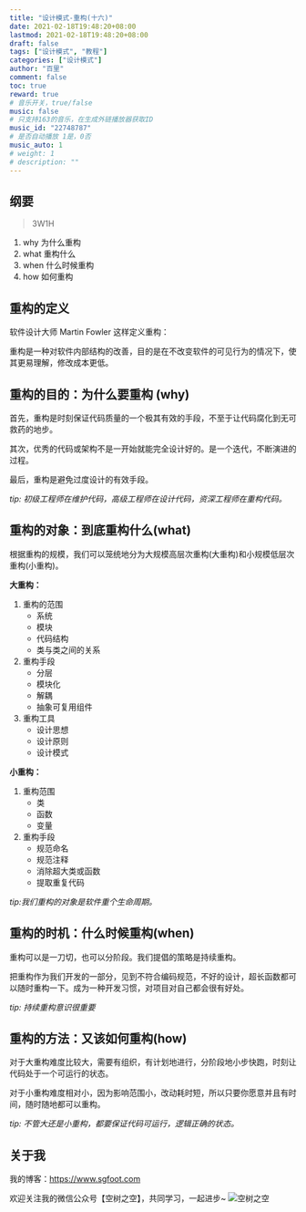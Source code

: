 ```yaml
---
title: "设计模式-重构(十六)"
date: 2021-02-18T19:48:20+08:00
lastmod: 2021-02-18T19:48:20+08:00
draft: false
tags: ["设计模式", "教程"]
categories: ["设计模式"]
author: "百里"
comment: false
toc: true
reward: true
# 音乐开关，true/false
music: false
# 只支持163的音乐，在生成外链播放器获取ID
music_id: "22748787"
# 是否自动播放 1是，0否
music_auto: 1
# weight: 1
# description: ""
---
```


## 纲要

> 3W1H 

1. why 为什么重构
2. what 重构什么
3. when 什么时候重构
4. how 如何重构

## 重构的定义

软件设计大师 Martin Fowler 这样定义重构：

​	重构是一种对软件内部结构的改善，目的是在不改变软件的可见行为的情况下，使其更易理解，修改成本更低。

## 重构的目的：为什么要重构 (why)

首先，重构是时刻保证代码质量的一个极其有效的手段，不至于让代码腐化到无可救药的地步。

其次，优秀的代码或架构不是一开始就能完全设计好的。是一个迭代，不断演进的过程。

最后，重构是避免过度设计的有效手段。



*tip: 初级工程师在维护代码，高级工程师在设计代码，资深工程师在重构代码。*

## 重构的对象：到底重构什么(what)

根据重构的规模，我们可以笼统地分为大规模高层次重构(大重构)和小规模低层次重构(小重构)。

**大重构：**

1. 重构的范围
   - 系统 
   - 模块
   - 代码结构 
   - 类与类之间的关系
2. 重构手段
   - 分层
   - 模块化
   - 解耦
   - 抽象可复用组件
3. 重构工具
   - 设计思想
   - 设计原则
   - 设计模式

**小重构：**

1. 重构范围
   - 类
   - 函数
   - 变量
2. 重构手段
   - 规范命名
   - 规范注释 
   - 消除超大类或函数
   - 提取重复代码

*tip:我们重构的对象是软件重个生命周期。*

## 重构的时机：什么时候重构(when)

重构可以是一刀切，也可以分阶段。我们提倡的策略是持续重构。

把重构作为我们开发的一部分，见到不符合编码规范，不好的设计，超长函数都可以随时重构一下。成为一种开发习惯，对项目对自己都会很有好处。



*tip: 持续重构意识很重要*

## 重构的方法：又该如何重构(how)

对于大重构难度比较大，需要有组织，有计划地进行，分阶段地小步快跑，时刻让代码处于一个可运行的状态。

对于小重构难度相对小，因为影响范围小，改动耗时短，所以只要你愿意并且有时间，随时随地都可以重构。

*tip: 不管大还是小重构，都要保证代码可运行，逻辑正确的状态。*



## 关于我
我的博客：https://www.sgfoot.com

欢迎关注我的微信公众号【空树之空】，共同学习，一起进步~
![空树之空](https://img.sgfoot.com/b/20210122112114.png?imageslim)